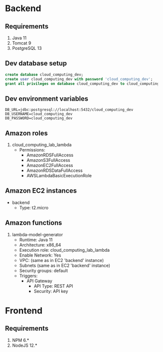 # Backend
## Requirements
1. Java 11
2. Tomcat 9
3. PostgreSQL 13

## Dev database setup
```sql
create database cloud_computing_dev;
create user cloud_computing_dev with password 'cloud_computing_dev';
grant all privileges on database cloud_computing_dev to cloud_computing_dev;
```

## Dev environment variables
```shell
DB_URL=jdbc:postgresql://localhost:5432/cloud_computing_dev
DB_USERNAME=cloud_computing_dev
DB_PASSWORD=cloud_computing_dev
```
## Amazon roles
1. cloud_computing_lab_lambda
   - Permissions:
      - AmazonRDSFullAccess
      - AmazonS3FullAccess
      - AmazonEC2FullAccess
      - AmazonRDSDataFullAccess
      - AWSLambdaBasicExecutionRole
## Amazon EC2 instances
- backend
  - Type: t2.micro
## Amazon functions
1. lambda-model-generator
    - Runtime: Java 11
    - Architecture: x86_64
    - Execution role: cloud_computing_lab_lambda
    - Enable Network: Yes
    - VPC: (same as in EC2 'backend' instance)
    - Subnets (same as in EC2 'backend' instance)
    - Security groups: default
    - Triggers:
      - API Gateway
        - API Type: REST API
        - Security: API key
# Frontend
## Requirements
1. NPM 6.*
2. NodeJS 12.*